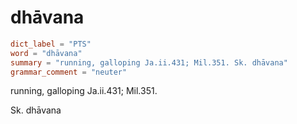 # dhāvana

``` toml
dict_label = "PTS"
word = "dhāvana"
summary = "running, galloping Ja.ii.431; Mil.351. Sk. dhāvana"
grammar_comment = "neuter"
```

running, galloping Ja.ii.431; Mil.351.

Sk. dhāvana

